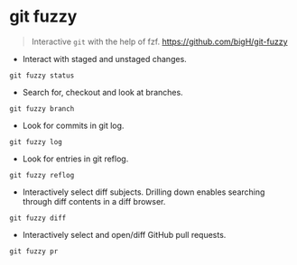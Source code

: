 # git fuzzy

> Interactive `git` with the help of fzf.
> https://github.com/bigH/git-fuzzy

- Interact with staged and unstaged changes.

`git fuzzy status`

- Search for, checkout and look at branches.

`git fuzzy branch`

- Look for commits in git log.

`git fuzzy log`

- Look for entries in git reflog.

`git fuzzy reflog`

- Interactively select diff subjects. Drilling down enables searching through diff contents in a diff browser.

`git fuzzy diff`

- Interactively select and open/diff GitHub pull requests.

`git fuzzy pr`
